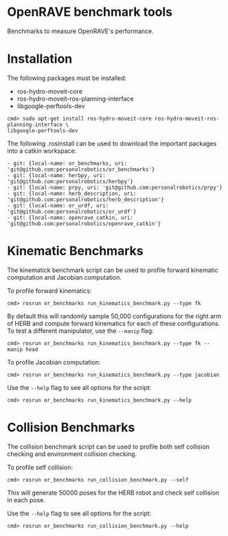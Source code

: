 # OpenRAVE benchmark tools
Benchmarks to measure OpenRAVE's performance.

# Installation
The following packages must be installed:
* ros-hydro-moveit-core
* ros-hydro-moveit-ros-planning-interface
* libgoogle-perftools-dev
```
cmd> sudo apt-get install ros-hydro-moveit-core ros-hydro-moveit-ros-planning-interface \
libgoogle-perftools-dev
```

The following .rosinstall can be used to download the important packages into a catkin workspace:

```
- git: {local-name: or_benchmarks, uri: 'git@github.com:personalrobotics/or_benchmarks'}
- git: {local-name: herbpy, uri: 'git@github.com:personalrobotics/herbpy'}
- git: {local-name: prpy, uri: 'git@github.com:personalrobotics/prpy'}
- git: {local-name: herb_description, uri: 'git@github.com:personalrobotics/herb_description'}
- git: {local-name: or_urdf, uri: 'git@github.com:personalrobotics/or_urdf'}
- git: {local-name: openrave_catkin, uri: 'git@github.com:personalrobotics/openrave_catkin'}
```

# Kinematic Benchmarks
The kinematick benchmark script can be used to profile forward kinematic computation and Jacobian computation.  

To profile forward kinematics:
```
cmd> rosrun or_benchmarks run_kinematics_benchmark.py --type fk
```
By default this will randomly sample 50,000 configurations for the right arm of HERB and compute forward kinematics for each of these configurations.  To test a different manipulator, use the ```--manip``` flag:
```
cmd> rosrun or_benchmarks run_kinematics_benchmark.py --type fk --manip head
```

To profile Jacobian computation:
```
cmd> rosrun or_benchmarks run_kinematics_benchmark.py --type jacobian
```

Use the ```--help``` flag to see all options for the script:
```
cmd> rosrun or_benchmarks run_kinematics_benchmark.py --help
```

# Collision Benchmarks
The collision benchmark script can be used to profile both self collision checking and environment collision checking.

To profile self collision:
```
cmd> rosrun or_benchmarks run_collision_benchmark.py --self
```
This will generate 50000 poses for the HERB robot and check self collision in each pose.

Use the ```--help``` flag to see all options for the script:
```
cmd> rosrun or_benchmarks run_collision_benchmark.py --help
```
